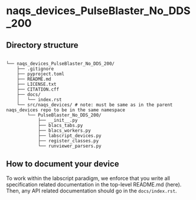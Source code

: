 # naqs_devices_PulseBlaster_No_DDS_200

## Directory structure

```text

└── naqs_devices_PulseBlaster_No_DDS_200/
    ├── .gitignore
    ├── pyproject.toml
    ├── README.md
    ├── LICENSE.txt
    ├── CITATION.cff
    ├── docs/
    │   └── index.rst
    └── src/naqs_devices/ # note: must be same as in the parent naqs_devices repo to be in the same namespace
        └── PulseBlaster_No_DDS_200/
            ├── __init__.py
            ├── blacs_tabs.py
            ├── blacs_workers.py
            ├── labscript_devices.py
            ├── register_classes.py
            └── runviewer_parsers.py

```

## How to document your device

To work within the labscript paradigm, we enforce that you write all
specification related documentation in the top-level README.md (here). Then,
any API related documentation should go in the `docs/index.rst`.

